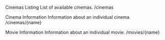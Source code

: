 Cinemas Listing
List of available cinemas.
/cinemas
 

Cinema Information
Information about an individual cinema.
/cinemas/{name}
 

Movie Information
Information about an individual movie.
/movies/{name}